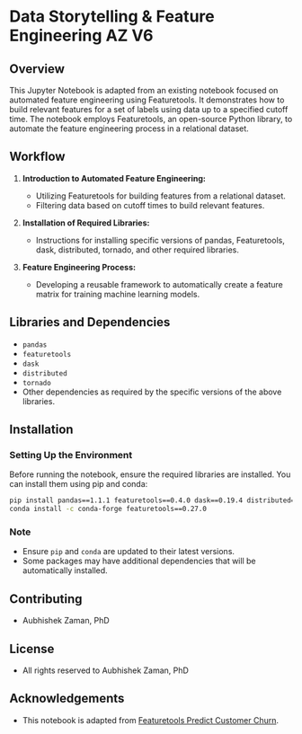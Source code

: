 
# Data Storytelling & Feature Engineering AZ V6

## Overview
This Jupyter Notebook is adapted from an existing notebook focused on automated feature engineering using Featuretools. It demonstrates how to build relevant features for a set of labels using data up to a specified cutoff time. The notebook employs Featuretools, an open-source Python library, to automate the feature engineering process in a relational dataset.

## Workflow
1. **Introduction to Automated Feature Engineering:**
   - Utilizing Featuretools for building features from a relational dataset.
   - Filtering data based on cutoff times to build relevant features.

2. **Installation of Required Libraries:**
   - Instructions for installing specific versions of pandas, Featuretools, dask, distributed, tornado, and other required libraries.

3. **Feature Engineering Process:**
   - Developing a reusable framework to automatically create a feature matrix for training machine learning models.

## Libraries and Dependencies
- `pandas`
- `featuretools`
- `dask`
- `distributed`
- `tornado`
- Other dependencies as required by the specific versions of the above libraries.

## Installation

### Setting Up the Environment
Before running the notebook, ensure the required libraries are installed. You can install them using pip and conda:

```bash
pip install pandas==1.1.1 featuretools==0.4.0 dask==0.19.4 distributed==1.23.3 tornado==5.0.0
conda install -c conda-forge featuretools==0.27.0
```

### Note
- Ensure `pip` and `conda` are updated to their latest versions.
- Some packages may have additional dependencies that will be automatically installed.

## Contributing
- Aubhishek Zaman, PhD

## License
- All rights reserved to Aubhishek Zaman, PhD

## Acknowledgements
- This notebook is adapted from [Featuretools Predict Customer Churn](https://github.com/Featuretools/predict-customer-churn/blob/master/churn/3.%20Feature%20Engineering.ipynb).

